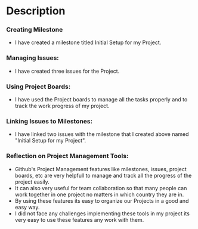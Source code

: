 # Description

### Creating Milestone
- I have created a milestone titled Initial Setup for my Project.
### Managing Issues:
- I have created three issues for the Project.
### Using Project Boards:
- I have used the Project boards to manage all the tasks properly and to track the work progress of my project.
### Linking Issues to Milestones:
- I have linked two issues with the milestone that I created above named "Initial Setup for my Project".
### Reflection on Project Management Tools:
-  Github's Project Management features like milestones, issues, project boards, etc are very helpfull to manage and track all the progress of the project easily.
-  It can also very useful for team collaboration so that many people can work together in one project no matters in which country they are in.
-  By using these features its easy to organize our Projects in a good and easy way.
-  I did not face any challenges implementing these tools in my project its very easy to use these features any work with them.

